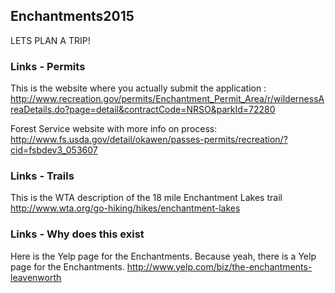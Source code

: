 ## Enchantments2015
LETS PLAN A TRIP!

### Links - Permits
This is the website where you actually submit the application : http://www.recreation.gov/permits/Enchantment_Permit_Area/r/wildernessAreaDetails.do?page=detail&contractCode=NRSO&parkId=72280

Forest Service website with more info on process: 
http://www.fs.usda.gov/detail/okawen/passes-permits/recreation/?cid=fsbdev3_053607

### Links - Trails
This is the WTA description of the 18 mile Enchantment Lakes trail 
http://www.wta.org/go-hiking/hikes/enchantment-lakes

### Links - Why does this exist
Here is the Yelp page for the Enchantments. Because yeah, there is a Yelp page for the Enchantments.
http://www.yelp.com/biz/the-enchantments-leavenworth
